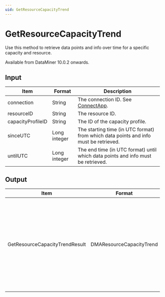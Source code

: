 ```yaml
---
uid: GetResourceCapacityTrend
---
```


# GetResourceCapacityTrend

Use this method to retrieve data points and info over time for a specific capacity and resource.

Available from DataMiner 10.0.2 onwards.

## Input

| Item              | Format       | Description                                                                          |
|-------------------|--------------|--------------------------------------------------------------------------------------|
| connection        | String       | The connection ID. See [ConnectApp](xref:ConnectApp).     |
| resourceID        | String       | The resource ID.                                                                     |
| capacityProfileID | String       | The ID of the capacity profile.                                                      |
| sinceUTC          | Long integer | The starting time (in UTC format) from which data points and info must be retrieved. |
| untilUTC          | Long integer | The end time (in UTC format) until which data points and info must be retrieved.     |

## Output

| Item | Format | Description |
|--|--|--|
| GetResourceCapacityTrendResult | DMAResourceCapacityTrend | The trend data points for the specified capacity and resource, along with booking information and information on the maximum capacity. |
